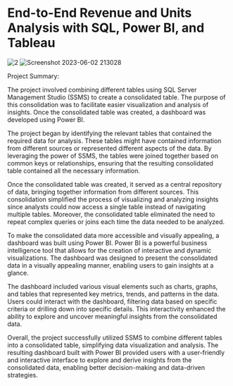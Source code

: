 # End-to-End Revenue and Units Analysis with SQL, Power BI, and Tableau

![2](https://github.com/YashSDholam/SQL-Power-BI-End-to-End-Project/assets/55828491/e8e25be8-774d-4113-9429-ade08c324d57)
![Screenshot 2023-06-02 213028](https://github.com/YashSDholam/SQL-Power-BI-End-to-End-Project/assets/55828491/04ff5139-1c2d-4805-b80c-96976e2472d2)


Project Summary:

The project involved combining different tables using SQL Server Management Studio (SSMS) to create a consolidated table. The purpose of this consolidation was to facilitate easier visualization and analysis of insights. Once the consolidated table was created, a dashboard was developed using Power BI.

The project began by identifying the relevant tables that contained the required data for analysis. These tables might have contained information from different sources or represented different aspects of the data. By leveraging the power of SSMS, the tables were joined together based on common keys or relationships, ensuring that the resulting consolidated table contained all the necessary information.

Once the consolidated table was created, it served as a central repository of data, bringing together information from different sources. This consolidation simplified the process of visualizing and analyzing insights since analysts could now access a single table instead of navigating multiple tables. Moreover, the consolidated table eliminated the need to repeat complex queries or joins each time the data needed to be analyzed.

To make the consolidated data more accessible and visually appealing, a dashboard was built using Power BI. Power BI is a powerful business intelligence tool that allows for the creation of interactive and dynamic visualizations. The dashboard was designed to present the consolidated data in a visually appealing manner, enabling users to gain insights at a glance.

The dashboard included various visual elements such as charts, graphs, and tables that represented key metrics, trends, and patterns in the data. Users could interact with the dashboard, filtering data based on specific criteria or drilling down into specific details. This interactivity enhanced the ability to explore and uncover meaningful insights from the consolidated data.

Overall, the project successfully utilized SSMS to combine different tables into a consolidated table, simplifying data visualization and analysis. The resulting dashboard built with Power BI provided users with a user-friendly and interactive interface to explore and derive insights from the consolidated data, enabling better decision-making and data-driven strategies.
